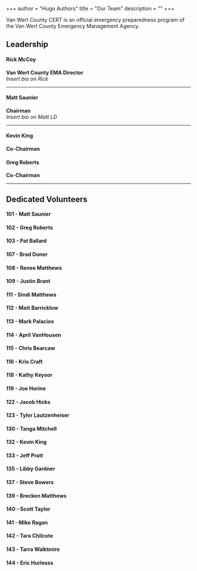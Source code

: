 +++
author = "Hugo Authors"
title = "Our Team"
description = ""
+++


Van Wert County CERT is an official emergency preparedness program of the Van Wert County Emergency Management Agency.

## **Leadership**

#### Rick McCoy  
**Van Wert County EMA Director**  
*Insert bio on Rick*

---

#### Matt Saunier  
**Chairman**  
*Insert bio on Matt LD*

---
#### Kevin King
**Co-Chairman**  

#### Greg Roberts  
**Co-Chairman**  

---
## **Dedicated Volunteers**
#### 101 - Matt Saunier
#### 102 - Greg Roberts
#### 103 - Pat Ballard
#### 107 - Brad Doner
#### 108 - Renee Matthews
#### 109 - Justin Brant
#### 111 - Sindi Matthews
#### 112 - Matt Barricklow
#### 113 - Mark Palacios
#### 114 - April VanHousen
#### 115 - Chris Bearcaw
#### 116 - Kris Craft
#### 118 - Kathy Keysor
#### 119 - Joe Horine
#### 122 - Jacob Hicks
#### 123 - Tyler Lautzenheiser
#### 130 - Tanga Mitchell
#### 132 - Kevin King
#### 133 - Jeff Pratt
#### 135 - Libby Gardner
#### 137 - Steve Bowers
#### 139 - Brecken Matthews
#### 140 - Scott Taylor
#### 141 - Mike Ragan
#### 142 - Tara Chilcote
#### 143 - Tarra Walktmire
#### 144 - Eric Hurlesss